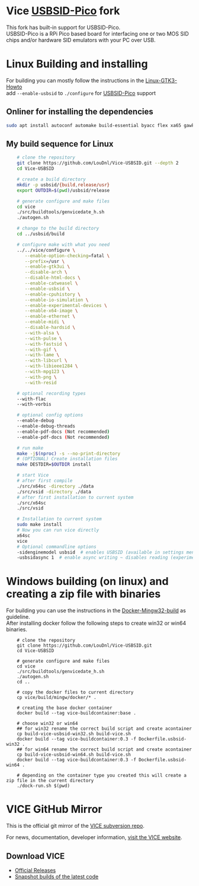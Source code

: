 # Vice [USBSID-Pico](https://github.com/LouDnl/USBSID-Pico) fork
This fork has built-in support for USBSID-Pico. \
USBSID-Pico is a RPi Pico based board for interfacing one or two MOS SID chips and/or hardware SID emulators with your PC over USB.

# Linux Building and installing
For building you can mostly follow the instructions in the [Linux-GTK3-Howto](vice/doc/building/Linux-GTK3-Howto.txt) \
add `--enable-usbsid` to `./configure` for [USBSID-Pico](https://github.com/LouDnl/USBSID-Pico) support

## Onliner for installing the dependencies
```bash
sudo apt install autoconf automake build-essential byacc flex xa65 gawk libgtk-3-dev texinfo texlive-fonts-recommended texlive-latex-extra dos2unix libpulse-dev libasound2-dev libglew-dev libcurl4-openssl-dev libevdev-dev libpng-dev libgif-dev libpcap-dev libusb-1.0-0 libusb-1.0-0-dev libusb-dev libmpg123-dev libmp3lame-dev
```

## My build sequence for Linux
```bash
    # clone the repository
    git clone https://github.com/LouDnl/Vice-USBSID.git --depth 2
    cd Vice-USBSID

    # create a build directory
    mkdir -p usbsid/{build,release/usr}
    export OUTDIR=$(pwd)/usbsid/release

    # generate configure and make files
    cd vice
    ./src/buildtools/genvicedate_h.sh
    ./autogen.sh

    # change to the build directory
    cd ../usbsid/build

    # configure make with what you need
    ../../vice/configure \
       --enable-option-checking=fatal \
       --prefix=/usr \
       --enable-gtk3ui \
       --disable-arch \
       --disable-html-docs \
       --enable-catweasel \
       --enable-usbsid \
       --enable-cpuhistory \
       --enable-io-simulation \
       --enable-experimental-devices \
       --enable-x64-image \
       --enable-ethernet \
       --enable-midi \
       --disable-hardsid \
       --with-alsa \
       --with-pulse \
       --with-fastsid \
       --with-gif \
       --with-lame \
       --with-libcurl \
       --with-libieee1284 \
       --with-mpg123 \
       --with-png \
       --with-resid

    # optional recording types
    --with-flac 
    --with-vorbis

    # optional config options
    --enable-debug
    --enable-debug-threads
    --enable-pdf-docs (Not recommended)
    --enable-pdf-docs (Not recommended)

    # run make
    make -j$(nproc) -s --no-print-directory
    # (OPTIONAL) Create installation files
    make DESTDIR=$OUTDIR install

    # start Vice
    # after first compile
    ./src/x64sc -directory ./data
    ./src/vsid -directory ./data
    # after first installation to current system
    ./src/x64sc
    ./src/vsid

    # Installation to current system
    sudo make install
    # Now you can run vice directly
    x64sc
    vice
    # Optional commandline options
    -sidenginemodel usbsid  # enables USBSID (available in settings menu too)
    -usbsidasync 1  # enable async writing ~ disables reading (experimental)
```

# Windows building (on linux) and creating a zip file with binaries
For building you can use the instructions in the [Docker-Mingw32-build](vice/build/mingw/docker/README-docker-mingw32-build.md) as guideline.  
After installing docker follow the following steps to create win32 or win64 binaries.
``` shell
    # clone the repository
    git clone https://github.com/LouDnl/Vice-USBSID.git
    cd Vice-USBSID

    # generate configure and make files
    cd vice
    ./src/buildtools/genvicedate_h.sh
    ./autogen.sh
    cd ..

    # copy the docker files to current directory 
    cp vice/build/mingw/docker/* .

    # creating the base docker container
    docker build --tag vice-buildcontainer:base .

    # choose win32 or win64
    ## for win32 rename the correct build script and create acontainer
    cp build-vice-usbsid-win32.sh build-vice.sh
    docker build --tag vice-buildcontainer:0.3 -f Dockerfile.usbsid-win32 .
    ## for win64 rename the correct build script and create acontainer
    cp build-vice-usbsid-win64.sh build-vice.sh
    docker build --tag vice-buildcontainer:0.3 -f Dockerfile.usbsid-win64 .

    # depending on the container type you created this will create a zip file in the current directory
    ./dock-run.sh $(pwd)
```


# VICE GitHub Mirror
This is the official git mirror of the [VICE subversion repo](https://sourceforge.net/p/vice-emu/code/HEAD/tree/).

For news, documentation, developer information, [visit the VICE website](https://vice-emu.sourceforge.io/).

## Download VICE
* [Official Releases](https://vice-emu.sourceforge.io/#download)
* [Snapshot builds of the latest code](https://github.com/VICE-Team/svn-mirror/releases)
